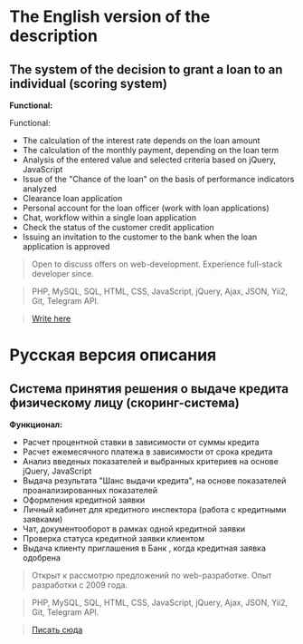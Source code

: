 The English version of the description
======================================
The system of the decision to grant a loan to an individual (scoring system)
-----------------------------------
**Functional:**

Functional:
* The calculation of the interest rate depends on the loan amount
* The calculation of the monthly payment, depending on the loan term
* Analysis of the entered value and selected criteria based on jQuery, JavaScript
* Issue of the "Chance of the loan" on the basis of performance indicators analyzed
* Clearance loan application
* Personal account for the loan officer (work with loan applications)
* Chat, workflow within a single loan application
* Check the status of the customer credit application
* Issuing an invitation to the customer to the bank when the loan application is approved

> Open to discuss offers on web-development. Experience full-stack developer since.

> PHP, MySQL, SQL, HTML, CSS, JavaScript, jQuery, Ajax, JSON, Yii2, Git, Telegram API.

> [Write here](https://ru.linkedin.com/in/fedorovau)

Русская версия описания
======================================
Система принятия решения о выдаче кредита физическому лицу (скоринг-система)
-----------------------------------

**Функционал:**

* Расчет процентной ставки в зависимости от суммы кредита
* Расчет ежемесячного платежа в зависимости от срока кредита
* Анализ введеных показателей и выбранных критериев на основе jQuery, JavaScript 
* Выдача результата "Шанс выдачи кредита", на основе показателей проанализированных показателей
* Оформления кредитной заявки
* Личный кабинет для кредитного инспектора (работа с кредитными заявками)
* Чат, документооборот в рамках одной кредитной заявки
* Проверка статуса кредитной заявки клиентом
* Выдача клиенту приглашения в Банк , когда кредитная заявка одобрена

> Открыт к рассмотрю предложений по web-разработке. Опыт разработки с 2009 года.

> PHP, MySQL, SQL, HTML, CSS, JavaScript, jQuery, Ajax, JSON, Yii2, Git, Telegram API.

> [Писать сюда](https://ru.linkedin.com/in/fedorovau)